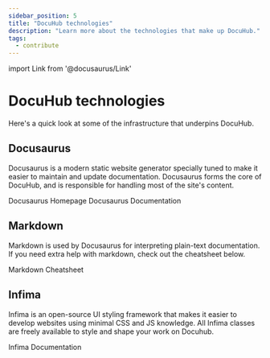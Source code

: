 ```yaml
---
sidebar_position: 5
title: "DocuHub technologies"
description: "Learn more about the technologies that make up DocuHub."
tags:
  - contribute
---
```


import Link from '@docusaurus/Link'

# DocuHub technologies

Here's a quick look at some of the infrastructure that underpins DocuHub.

## Docusaurus
Docusaurus is a modern static website generator specially tuned to make it easier to maintain and update documentation. Docusaurus forms the core of DocuHub, and is responsible for handling most of the site's content.

<Link class="button button--active button--primary" to="https://docusaurus.io/">Docusaurus Homepage</Link>
<Link class="button button--active button--primary" to="https://docusaurus.io/docs/">Docusaurus Documentation</Link>

## Markdown
Markdown is used by Docusaurus for interpreting plain-text documentation. If you need extra help with markdown, check out the cheatsheet below.

<Link class="button button--active button--primary" to="https://github.com/adam-p/markdown-here/wiki/Markdown-Cheatsheet">Markdown Cheatsheet</Link>

## Infima
Infima is an open-source UI styling framework that makes it easier to develop websites using minimal CSS and JS knowledge. All Infima classes are freely available to style and shape your work on Docuhub.

<Link class="button button--active button--primary" to="https://docusaurus.io/docs/styling-layout#styling-your-site-with-infima">Infima Documentation</Link>

<!-- TODO: TinaCMS was listed in the original list of cheat sheets, but its relevance to DocuHub is unclear. -->
<!-- Original link: https://tina.io/ -->